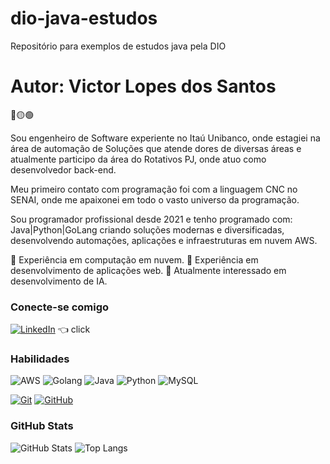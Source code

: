 # dio-java-estudos
Repositório para exemplos de estudos java pela DIO

# Autor: Victor Lopes dos Santos

🔴🟡🟢

Sou engenheiro de Software experiente no Itaú Unibanco, onde estagiei na área
de automação de Soluções que atende dores de diversas áreas e atualmente participo da área
do Rotativos PJ, onde atuo como desenvolvedor back-end.

Meu primeiro contato com programação foi com a linguagem CNC no SENAI, onde me apaixonei
em todo o vasto universo da programação.

Sou programador profissional desde 2021 e tenho programado com: Java|Python|GoLang criando soluções modernas e diversificadas, desenvolvendo automações, aplicações e infraestruturas em nuvem AWS.

📌 Experiência em computação em nuvem.
📌 Experiência em desenvolvimento de aplicações web.
📌 Atualmente interessado em desenvolvimento de IA.

### Conecte-se comigo
[![LinkedIn](https://img.shields.io/badge/LinkedIn-0077B5?style=for-the-badge&logo=linkedin&logoColor=white)](https://www.linkedin.com/public-profile/settings?trk=d_flagship3_profile_self_view_public_profile) 👈 click

### Habilidades
![AWS](https://img.shields.io/badge/AWS-000.svg?style=for-the-badge&logo=amazon-aws&logoColor=white)
![Golang](https://img.shields.io/badge/Go-00ADD8?style=for-the-badge&logo=go&logoColor=white)
![Java](https://img.shields.io/badge/java-%23ED8B00.svg?style=for-the-badge&logo=openjdk&logoColor=white)
![Python](https://img.shields.io/badge/python-3670A0?style=for-the-badge&logo=python&logoColor=ffdd54)
![MySQL](https://img.shields.io/badge/MySQL-00000F?style=for-the-badge&logo=mysql&logoColor=white)


[![Git](https://img.shields.io/badge/Git-000?style=for-the-badge&logo=git&logoColor=E94D5F)](https://git-scm.com/doc)
[![GitHub](https://img.shields.io/badge/GitHub-000?style=for-the-badge&logo=github&logoColor=30A3DC)](https://docs.github.com/)

### GitHub Stats

![GitHub Stats](https://github-readme-stats.vercel.app/api?username=VLSexe&theme=transparent&bg_color=000&border_color=30A3DC&show_icons=true&icon_color=30A3DC&title_color=E94D5F&text_color=FFF)
![Top Langs](https://github-readme-stats-git-masterrstaa-rickstaa.vercel.app/api/top-langs/?username=VLSexe&layout=compact&bg_color=000&border_color=30A3DC&title_color=E94D5F&text_color=FFF)
